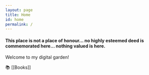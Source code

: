 ```yaml
---
layout: page
title: Home
id: home
permalink: /
---
```


#### This place is not a place of honour... no highly esteemed deed is commemorated here... nothing valued is here.

Welcome to my digital garden!


📚 [[Books]]
